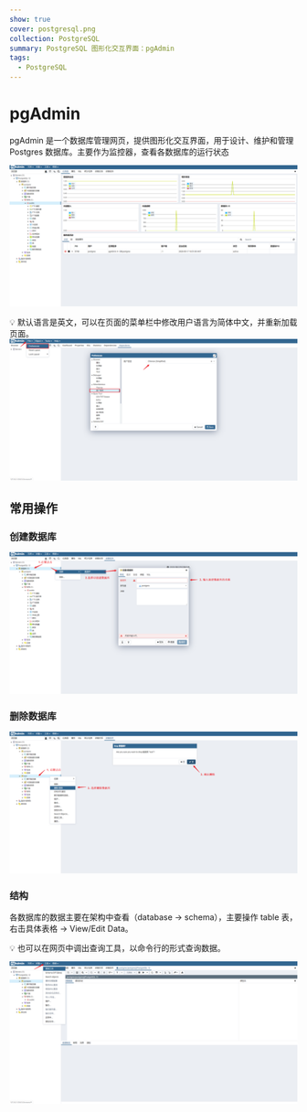 ```yaml
---
show: true
cover: postgresql.png
collection: PostgreSQL
summary: PostgreSQL 图形化交互界面：pgAdmin
tags:
  - PostgreSQL
---
```


# pgAdmin
pgAdmin 是一个数据库管理网页，提供图形化交互界面，用于设计、维护和管理 Postgres 数据库。主要作为监控器，查看各数据库的运行状态

![pgAdmin](./images/20200517194944471_19715.png)

:bulb: 默认语言是英文，可以在页面的菜单栏中修改用户语言为简体中文，并重新加载页面。
![setting user language](./images/20200517185614299_24775.png)

## 常用操作

### 创建数据库
![create a database](./images/20200517185932287_26702.png)

### 删除数据库
![delete a database](./images/20200517190222833_20131.png)

### 结构
各数据库的数据主要在架构中查看（database -> schema），主要操作 table 表，右击具体表格 -> View/Edit Data。

:bulb: 也可以在网页中调出查询工具，以命令行的形式查询数据。

![query tool](./images/20200517195224209_6191.png)